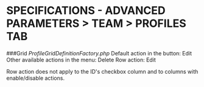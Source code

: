 # SPECIFICATIONS - ADVANCED PARAMETERS > TEAM > PROFILES TAB

###Grid
_ProfileGridDefinitionFactory.php_
Default action in the button: Edit
Other available actions in the menu: Delete
Row action: Edit

Row action does not apply to the ID's checkbox column and to columns with enable/disable actions.
